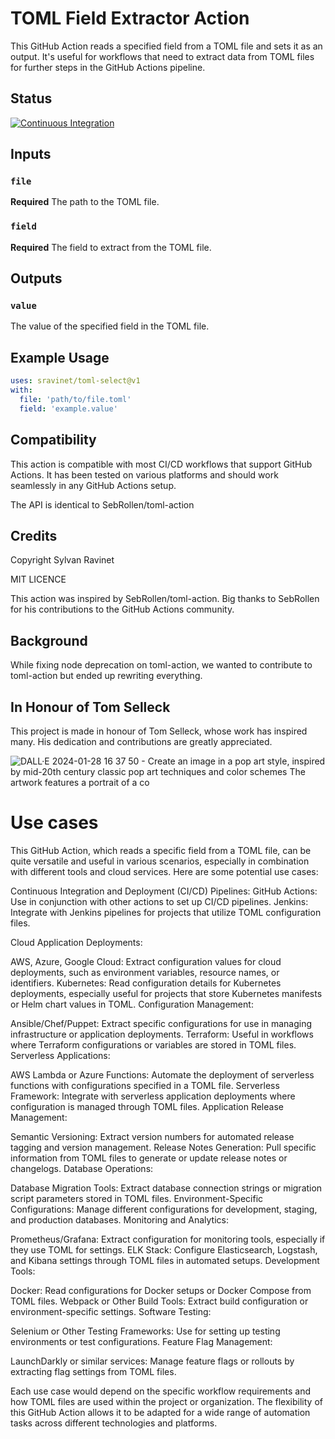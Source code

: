 # TOML Field Extractor Action

This GitHub Action reads a specified field from a TOML file and sets it as an
output. It's useful for workflows that need to extract data from TOML files for
further steps in the GitHub Actions pipeline.

## Status
[![Continuous Integration](https://github.com/sravinet/toml-select/actions/workflows/ci.yml/badge.svg)](https://github.com/sravinet/toml-select/actions/workflows/ci.yml)


## Inputs

### `file`

**Required** The path to the TOML file.

### `field`

**Required** The field to extract from the TOML file.

## Outputs

### `value`

The value of the specified field in the TOML file.

## Example Usage

```yml
uses: sravinet/toml-select@v1
with:
  file: 'path/to/file.toml'
  field: 'example.value'
```

## Compatibility

This action is compatible with most CI/CD workflows that support GitHub
Actions. It has been tested on various platforms and should work seamlessly
in any GitHub Actions setup.

The API is identical to SebRollen/toml-action

## Credits

Copyright Sylvan Ravinet

MIT LICENCE

This action was inspired by SebRollen/toml-action. Big thanks to SebRollen
for his contributions to the GitHub Actions community.

## Background

While fixing node deprecation on toml-action, we wanted to contribute to
toml-action but ended up rewriting everything.

## In Honour of Tom Selleck

This project is made in honour of Tom Selleck, whose work has inspired many.
His dedication and contributions are greatly appreciated.

![DALL·E 2024-01-28 16 37 50 - Create an image in a pop art style, inspired by mid-20th century classic pop art techniques and color schemes  The artwork features a portrait of a co](https://github.com/sravinet/toml-select/assets/1691996/bd2c1cd6-1d49-4cee-a312-4b5fc511c98f)

# Use cases

This GitHub Action, which reads a specific field from a TOML file, can be quite
versatile and useful in various scenarios, especially in combination with
different tools and cloud services. Here are some potential use cases:

Continuous Integration and Deployment (CI/CD) Pipelines: 
GitHub Actions: Use in conjunction with other actions to set up CI/CD
pipelines.
Jenkins: Integrate with Jenkins pipelines for projects that utilize TOML
configuration files.

Cloud Application Deployments:

AWS, Azure, Google Cloud: Extract configuration values for cloud deployments,
such as environment variables, resource names, or identifiers.
Kubernetes: Read configuration details for Kubernetes deployments, especially
useful for projects that store Kubernetes manifests or Helm chart values in TOML.
Configuration Management:

Ansible/Chef/Puppet: Extract specific configurations for use in managing
infrastructure or application deployments.
Terraform: Useful in workflows where Terraform configurations or variables
are stored in TOML files.
Serverless Applications:

AWS Lambda or Azure Functions: Automate the deployment of serverless functions
with configurations specified in a TOML file.
Serverless Framework: Integrate with serverless application deployments where
configuration is managed through TOML files.
Application Release Management:

Semantic Versioning: Extract version numbers for automated release tagging
and version management.
Release Notes Generation: Pull specific information from TOML files to generate
or update release notes or changelogs.
Database Operations:

Database Migration Tools: Extract database connection strings or migration
script parameters stored in TOML files.
Environment-Specific Configurations: Manage different configurations for
development, staging, and production databases.
Monitoring and Analytics:

Prometheus/Grafana: Extract configuration for monitoring tools, especially
if they use TOML for settings.
ELK Stack: Configure Elasticsearch, Logstash, and Kibana settings through
TOML files in automated setups.
Development Tools:

Docker: Read configurations for Docker setups or Docker Compose from TOML files.
Webpack or Other Build Tools: Extract build configuration or
environment-specific settings.
Software Testing:

Selenium or Other Testing Frameworks: Use for setting up testing environments
or test configurations.
Feature Flag Management:

LaunchDarkly or similar services: Manage feature flags or rollouts by
extracting flag settings from TOML files.

Each use case would depend on the specific workflow requirements and how TOML
files are used within the project or organization. The flexibility of this
GitHub Action allows it to be adapted for a wide range of automation tasks
across different technologies and platforms.
